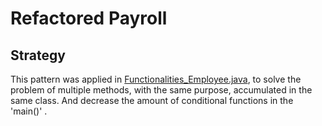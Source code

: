 # Refactored Payroll

 ## Strategy
 
  This pattern was applied in [Functionalities_Employee.java](https://github.com/Tayco110/Payroll/blob/main/Payroll/src/functionalities/Functionalities_Employee.java), to solve    the problem of multiple methods, with the same purpose, accumulated in the same class. And decrease the amount of conditional functions in the 'main()' .
 
 
